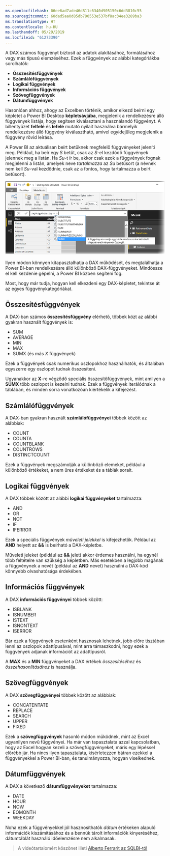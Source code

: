```yaml
---
ms.openlocfilehash: 06ee6ad7ade46d811c6340d905150c6dd3810c55
ms.sourcegitcommit: 60dad5aa0d85db790553e537bf8ac34ee3289ba3
ms.translationtype: HT
ms.contentlocale: hu-HU
ms.lasthandoff: 05/29/2019
ms.locfileid: "61273390"
---
```

A DAX számos függvényt biztosít az adatok alakításához, formálásához vagy más típusú elemzéséhez. Ezek a függvények az alábbi kategóriákba sorolhatók:

* **Összesítésfüggvények**
* **Számlálófüggvények**
* **Logikai függvények**
* **Információs függvények**
* **Szövegfüggvények**
* **Dátumfüggvények**

Hasonlóan ahhoz, ahogy az Excelben történik, amikor elkezd beírni egy képletet a Power BI Desktop **képletsávjába**, megjelenik a rendelkezésre álló függvények listája, hogy segítsen kiválasztani a használandó függvényt. A billentyűzet **felfelé** és **lefelé** mutató nyilait használva bármelyik rendelkezésre álló függvény kiválasztható, amivel egyidejűleg megjelenik a függvény rövid leírása.

A Power BI az aktuálisan beírt betűknek megfelelő függvényeket jeleníti meg. Például, ha beír egy *S* betűt, csak az *S*-el kezdődő függvények jelennek meg a listán. Ha *Su*-t ír be, akkor csak azok a függvények fognak megjelenni a listán, amelyek neve *tartalmazza* az *Su* betűsort (a névnek nem kell *Su*-val kezdődnie, csak az a fontos, hogy tartalmazza a beírt betűsort).

![](media/7-3-dax-functions/dax-functions_1.png)

Ilyen módon könnyen kitapasztalhatja a DAX működését, és megtalálhatja a Power BI-ban rendelkezésre álló különböző DAX-függvényeket. Mindössze el kell kezdenie gépelni, a Power BI közben segíteni fog.

Most, hogy már tudja, hogyan kell elkezdeni egy DAX-képletet, tekintse át az egyes függvénykategóriákat.

## <a name="aggregation-functions"></a>Összesítésfüggvények
A DAX-ban számos **összesítésfüggvény** elérhető, többek közt az alábbi gyakran használt függvények is:

* SUM
* AVERAGE
* MIN
* MAX
* SUMX (és más *X* függvények)

Ezek a függvények csak numerikus oszlopokhoz használhatók, és általában egyszerre egy oszlopot tudnak összesíteni.

Ugyanakkor az **X**-re végződő speciális összesítőfüggvények, mint amilyen a **SUMX** több oszlopot is kezelni tudnak. Ezek a függvények iterálódnak a táblában, és minden sorra vonatkozóan kiértékelik a kifejezést.

## <a name="counting-functions"></a>Számlálófüggvények
A DAX-ban gyakran használt **számlálófüggvényei** többek között az alábbiak:

* COUNT
* COUNTA
* COUNTBLANK
* COUNTROWS
* DISTINCTCOUNT

Ezek a függvények megszámolják a különböző elemeket, például a különböző értékeket, a nem üres értékeket és a táblák sorait.

## <a name="logical-functions"></a>Logikai függvények
A DAX többek között az alábbi **logikai függvényeket** tartalmazza:

* AND
* OR
* NOT
* IF
* IFERROR

Ezek a speciális függvények *műveleti jelekkel* is kifejezhetők. Például az **AND** helyett az **&&** is beírható a DAX-képletbe.

Műveleti jeleket (például az **&&** jelet) akkor érdemes használni, ha egynél több feltételre van szükség a képletben. Más esetekben a legjobb magának a függvénynek a nevét (például az **AND** nevet) használni a DAX-kód könnyebb olvashatósága érdekében.

## <a name="information-functions"></a>Információs függvények
A DAX **információs függvényei** többek között:

* ISBLANK
* ISNUMBER
* ISTEXT
* ISNONTEXT
* ISERROR

Bár ezek a függvények esetenként hasznosak lehetnek, jobb előre tisztában lenni az oszlopok adattípusával, mint arra támaszkodni, hogy ezek a függvények adjanak információt az adattípusról.

A **MAX** és a **MIN** függvényeket a DAX értékek *összesítéséhez* és *összehasonlításához* is használja.

## <a name="text-functions"></a>Szövegfüggvények
A DAX **szövegfüggvényei** többek között az alábbiak:

* CONCATENTATE
* REPLACE
* SEARCH
* UPPER
* FIXED

Ezek a **szövegfüggvények** hasonló módon működnek, mint az Excel ugyanilyen nevű függvényei. Ha már van tapasztalata azzal kapcsolatban, hogy az Excel hogyan kezeli a szövegfüggvényeket, máris egy lépéssel előrébb jár. Ha nincs ilyen tapasztalata, kísérletezzen bátran ezekkel a függvényekkel a Power BI-ban, és tanulmányozza, hogyan viselkednek.

## <a name="date-functions"></a>Dátumfüggvények
A DAX a következő **dátumfüggvényeket** tartalmazza:

* DATE
* HOUR
* NOW
* EOMONTH
* WEEKDAY

Noha ezek a függvényekkel jól hasznosíthatók *dátum* értékeken alapuló információk kiszámításához és a bennük tárolt információk kinyeréséhez, dátumtáblát használó időelemzésre nem alkalmasak.

> A videótartalomért köszönet illeti [Alberto Ferrarit az SQLBI-tól](http://www.sqlbi.com/learning-dax)
> 
> 

